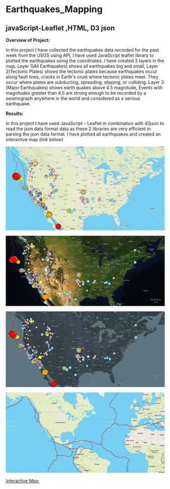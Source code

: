 # Earthquakes_Mapping
## javaScript-Leaflet ,HTML, D3 json

**Overview of Project:**

In this project I have collected the earthquakes data recorded for the past week from the USGS using API, I have used JavaScript leaflet library to plotted the earthquakes using the coordinates. I have created 3 layers in the map, Layer 1(All Earthquakes) shows all earthquakes big and small, Layer 2(Tectonic Plates) shows the tectonic plates because earthquakes occur along fault lines, cracks in Earth's crust where tectonic plates meet. They occur where plates are subducting, spreading, slipping, or colliding. Layer 3 (Major Earthquakes) shows earth quakes above 4.5 magnitude, Events with magnitudes greater than 4.5 are strong enough to be recorded by a seismograph anywhere in the world and considered as a serious earthquake.

**Results:**

In this project I have used JavaScript – Leaflet in combination with d3json to read the json data format data as these 2 libraries are very efficient in parsing the json data format. I have plotted all earthquakes and created an interactive map (link below)

![pic](images/mapstyle1.PNG)

![pic](images/mapstyle2.PNG)

![pic](images/mapstyle3.PNG)

![pic](images/tectonic.PNG)

 [Interactive Map:]()


